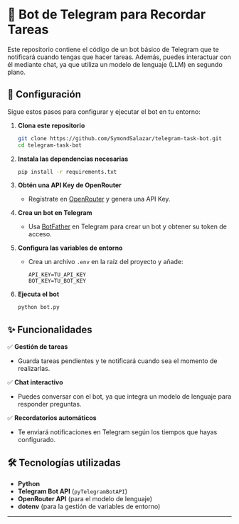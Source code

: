 # 📌 Bot de Telegram para Recordar Tareas

Este repositorio contiene el código de un bot básico de Telegram que te notificará cuando tengas que hacer tareas. Además, puedes interactuar con él mediante chat, ya que utiliza un modelo de lenguaje (LLM) en segundo plano.

## 🚀 Configuración

Sigue estos pasos para configurar y ejecutar el bot en tu entorno:

1. **Clona este repositorio**
   ```bash
   git clone https://github.com/SymondSalazar/telegram-task-bot.git
   cd telegram-task-bot
   ```

2. **Instala las dependencias necesarias**
   ```bash
   pip install -r requirements.txt
   ```

3. **Obtén una API Key de OpenRouter**
   - Regístrate en [OpenRouter](https://openrouter.ai/) y genera una API Key.

4. **Crea un bot en Telegram**
   - Usa [BotFather](https://t.me/BotFather) en Telegram para crear un bot y obtener su token de acceso.

5. **Configura las variables de entorno**
   - Crea un archivo `.env` en la raíz del proyecto y añade:
     ```
     API_KEY=TU_API_KEY
     BOT_KEY=TU_BOT_KEY
     ```

6. **Ejecuta el bot**
   ```bash
   python bot.py
   ```

## ✨ Funcionalidades

✅ **Gestión de tareas**
- Guarda tareas pendientes y te notificará cuando sea el momento de realizarlas.

✅ **Chat interactivo**
- Puedes conversar con el bot, ya que integra un modelo de lenguaje para responder preguntas.

✅ **Recordatorios automáticos**
- Te enviará notificaciones en Telegram según los tiempos que hayas configurado.

## 🛠️ Tecnologías utilizadas
- **Python**
- **Telegram Bot API** (`pyTelegramBotAPI`)
- **OpenRouter API** (para el modelo de lenguaje)
- **dotenv** (para la gestión de variables de entorno)

---

